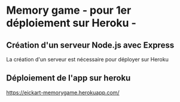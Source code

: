 # Memory game - pour 1er déploiement sur Heroku -

## Création d'un serveur Node.js avec Express

La création d'un serveur est nécessaire pour déployer sur Heroku

## Déploiement de l'app sur heroku

https://eickart-memorygame.herokuapp.com/
